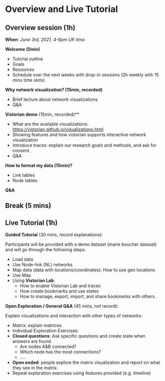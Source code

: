 # Overview and Live Tutorial 

## Overview session (1h)
**When**: _June 3rd, 2021, 4-6pm UK time_.

**Welcome (5min)**

* Tutorial outline
* Goals 
* Resources 
* Schedule over the next weeks with drop-in sessions (2h weekly with 15 mins time slots)

**Why network visualization? (15min, recorded)**

* Brief lecture about network visualizations
* Q&A

**Vistorian demo** (15min, recorded)** 

* What are the available visualizations: https://vistorian.github.io/visualizations.html
* Showing features and how vistorian supports interactive network visualization 
* Introduce traces: explain our research goals and methods, and ask for consent.
* Q&A

**How to format my data (15min)?**

* Link tables
* Node tables

**Q&A**

## Break (5 mins)

## Live Tutorial (1h)

**Guided Tutorial** (30 mins, record explanations):

Participants will be provided with a demo dataset (marie boucher dataset) and will go through the following steps:
* Load data 
* Use Node-link (NL) networks  
* Map data  (data with locations/coordinates): How to use geo locations
* Use Map 
* Using **Vistorian Lab**: 
  * How to enable Vistorian Lab and traces 
  * How create bookmarks and use states 
  * How to  manage, export, import, and share bookmarks with others.


**Open Exploration / General Q&A** (45 mins, not record):

Explain visualizations and interaction with other types of networks:
* Matrix: explain matrices
* Individual Exploration Exercises: 
* **Closed questions**: Ask specific questions and create state when answers are found.
  * Are nodes A&B connected? 
  * Which node has the most connections?
  * ....
* **Open ended**: people explore the matrix visualization and report on what they see in the matrix.
* Repeat exploration exercises using features provided (e.g. timeline) 


